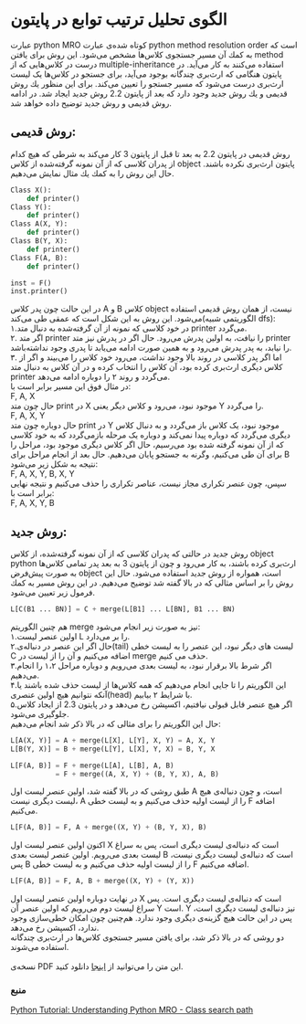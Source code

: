 # الگوی تحلیل ترتیب توابع در پایتون
عبارت python MRO كوتاه شده‌ى عبارت python method resolution order است كه به كمك آن مسير جستجوى كلاس‌ها مشخص مى‌شود. اين روش براى يافتن method درست در كلاس‌هايى كه از multiple-inheritance استفاده می‌كنند به كار مى‌آيد. در پایتون هنگامی که ارث‌بری چندگانه بوجود می‌آید، برای جستجو در کلاس‌ها یک لیست ارث‌بری درست می‌شود که مسیر جستجو را تعیین می‌کند.
براى اين منظور يك روش قديمى و يك روش جديد وجود دارد كه بعد از پایتون 2.2 روش جديد ايجاد شد. در ادامه روش قديمى و روش جديد توضيح داده خواهد شد.

## روش قديمى: 
روش قديمى در پایتون 2.2 به بعد تا قبل از پایتون 3 كار مى‌كند به شرطى كه هيچ كدام از پدران كلاسی که از آن نمونه گرفته‌شده از كلاس object پايتون ارث‌برى نكرده باشند. حال اين روش را به كمك يك مثال نمايش مى‌دهيم.

```python
Class X():
	def printer()
Class Y():
	def printer()
Class A(X, Y):
	def printer()
Class B(Y, X):
	def printer()
Class F(A, B):
	def printer()

inst = F()
inst.printer()
```
در اين حالت چون پدر كلاس A و B كلاس object نيست، از همان روش قديمى استفاده مى‌شود. اين روش به اين شكل است که عمقی طی می‌کند(الگوریتمی شبیه dfs):
<br>
۱.در خود كلاسی که نمونه از آن گرفته‌شده به دنبال متد printer مى‌گردد.
<br>
۲. اگر متد printer را نيافت، به اولین پدرش مى‌رود. حال اگر در پدرش نيز متد printer را نيابد، به پدر پدرش مى‌رود و به همین صورت ادامه می‌یابد تا پدری وجود نداشته‌باشد.
<br>
۳. اما اگر پدر کلاسی در روند بالا وجود نداشت، مى‌رود خود كلاس را مى‌بيند و اگر از كلاس ديگرى ارث‌برى كرده بود، آن كلاس را انتخاب كرده و در آن كلاس به دنبال متد printer مى‌گردد و روند ۲ را دوباره ادامه می‌دهد.
<br>
در مثال فوق اين مسير برابر است با:
<br>
F, A, X
<br>
حال چون متد print در X موجود نبود، می‌رود و کلاس دیگر یعنی Y را می‌گردد.
<br>
F, A, X, Y
<br>
حال دوباره چون متد print در Y موجود نبود، یک کلاس باز می‌گردد و به دنبال کلاس دیگری می‌گردد که دوباره پیدا نمی‌کند و دوباره یک مرحله باز‌می‌گردد که به خود کلاسی که از آن نمونه گرفته شده بود می‌رسیم، حال اگر کلاس دیگری موجود بود، مراحل را برای آن طی می‌کنیم، وگرنه به جستجو پایان می‌دهیم. حال بعد از انجام مراحل برای B نتیجه به شکل زیر می‌شود:
<br>
F, A, X, Y, B, X, Y
<br>
سپس، چون عنصر تکراری مجاز نیست، عناصر تکراری را حذف می‌کنیم و نتیجه نهایی برابر است با:
<br>
F, A, X, Y, B
<br>

## روش جديد:
روش جديد در حالتی که پدران كلاسی که از آن نمونه گرفته‌شده، از كلاس object python ارث‌برى كرده باشند، به كار مى‌رود و چون از پایتون 3 به بعد پدر تمامى كلاس‌ها به صورت پيش‌فرض object است، همواره از روش جديد استفاده مى‌شود.
حال اين روش را بر اساس مثالى كه در بالا گفته شد توضيح مى‌دهيم. در اين روش مسیر به كمك فرمول زير تعيين مى‌شود.
```python
L[C(B1 ... BN)] = C + merge(L[B1] ... L[BN], B1 ... BN)
```
هم چنين الگوريتم merge نيز به صورت زير انجام مى‌شود:
<br>
۱.اولين عنصر ليست L را بر مى‌دارد.
<br>
۲.حال اگر اين عنصر در دنباله‌ى(tail) ليست هاى ديگر نبود، اين عنصر را به ليست خطى C اضافه مى‌كنيم و آن را از ليست در merge حذف مى كنيم.
<br>
۳.اگر شرط بالا برقرار نبود، به ليست بعدى مى‌رويم و دوباره مراحل ١،٢ را انجام مى‌دهيم. 
<br>
۴.اين الگوريتم را تا جايى انجام مى‌دهيم كه همه کلاس‌ها از لیست حذف شده باشند یا آنکه نتوانیم هیچ اولین عنصری(head) با شرایط ۲ بیابیم.
<br>
۵.اگر هيچ عنصر قابل قبولى نيافتيم، اكسپشن رخ مى‌دهد و در پایتون 2.3 از ایجاد کلاس جلوگیری می‌شود.
<br>
حال این الگوریتم را برای مثالی که در بالا ذکر شد انجام می‌دهیم:
<br>
```python
L[A(X, Y)] = A + merge(L[X], L[Y], X, Y) = A, X, Y
L[B(Y, X)] = B + merge(L[Y], L[X], Y, X) = B, Y, X

L[F(A, B)] = F + merge(L[A], L[B], A, B) 
           = F + merge((A, X, Y) + (B, Y, X), A, B)
```
طبق روشی که در بالا گفته شد، اولین عنصر لیست اول A است، و چون دنباله‌ی هیچ لیست دیگری نیست، A را از لیست اولیه حذف می‌کنیم و به لیست خطی F اضافه می‌کنیم.
<br>
```python
L[F(A, B)] = F, A + merge((X, Y) + (B, Y, X), B)
```
اکنون اولین عنصر لیست اول X است که دنباله‌ی لیست دیگری است، پس به سراغ لیست بعدی می‌رویم. اولین عنصر لیست بعدی B است که دنباله‌ی لیست دیگری نیست، پس B را از لیست اولیه حذف می‌کنیم و به لیست خطی F اضافه می‌کنیم.
```python
L[F(A, B)] = F, A, B + merge((X, Y) + (Y, X))
```
در نهایت دوباره اولین عنصر لیست اول X است که دنباله‌ی لیست دیگری است. پس سراغ لیست دوم می‌رویم که اولین عنصر آن Y است. Y نیز دنباله‌ی لیست دیگری است، پس در این حالت هیچ گزینه‌ی دیگری وجود ندارد. هم‌چنین چون امکان خطی‌سازی وجود ندارد، اکسپشن رخ می‌دهد.
<br>
دو روشی که در بالا ذکر شد، برای یافتن مسیر جستجوی کلاس‌ها در ارث‌بری چندگانه استفاده می‌شوند. 
<br>
<br>
نسخه‌ی PDF این متن را می‌توانید از [اینجا](https://github.com/minam75/python_mro.github.io/raw/master/Research%20-%20Python%20MRO.pdf) دانلود کنید.

### منبع
[Python Tutorial: Understanding Python MRO - Class search path](https://makina-corpus.com/blog/metier/2014/python-tutorial-understanding-python-mro-class-search-path)

